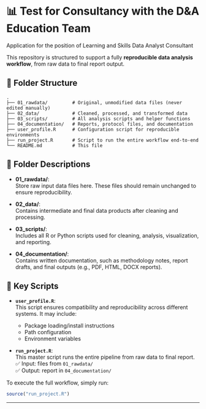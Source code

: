 # 📊 Test for Consultancy with the D&A Education Team
Application for the position of Learning and Skills Data Analyst Consultant

This repository is structured to support a fully **reproducible data analysis workflow**, from raw data to final report output.

## 📁 Folder Structure

```
.
├── 01_rawdata/         # Original, unmodified data files (never edited manually)
├── 02_data/            # Cleaned, processed, and transformed data
├── 03_scripts/         # All analysis scripts and helper functions
├── 04_documentation/   # Reports, protocol files, and documentation
├── user_profile.R      # Configuration script for reproducible environments
├── run_project.R       # Script to run the entire workflow end-to-end
└── README.md           # This file
```

## 📝 Folder Descriptions

- **01_rawdata/**:  
  Store raw input data files here. These files should remain unchanged to ensure reproducibility.

- **02_data/**:  
  Contains intermediate and final data products after cleaning and processing.

- **03_scripts/**:  
  Includes all R or Python scripts used for cleaning, analysis, visualization, and reporting.

- **04_documentation/**:  
  Contains written documentation, such as methodology notes, report drafts, and final outputs (e.g., PDF, HTML, DOCX reports).

## 🧩 Key Scripts

- **`user_profile.R`**:  
  This script ensures compatibility and reproducibility across different systems. It may include:
  - Package loading/install instructions
  - Path configuration
  - Environment variables

- **`run_project.R`**:  
  This master script runs the entire pipeline from raw data to final report.  
  ✅ Input: files from `01_rawdata/`  
  ✅ Output: report in `04_documentation/`

To execute the full workflow, simply run:

```r
source("run_project.R")
```
---